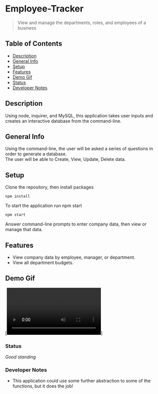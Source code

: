 # Employee-Tracker
> View and manage the departments, roles, and employees of a business 

## Table of Contents
* [Description](#Description)
* [General Info](#General-Info)
* [Setup](#Setup)
* [Features](#Features)
* [Demo Gif](#Demo-Gif)
* [Status](#Status)
* [Developer Notes](#Developer-Notes)

## Description 
Using node, inquirer, and MySQL, this application takes user inputs and creates an interactive database from the command-line.

## General Info 
Using the command-line, the user will be asked a series of questions in order to generate a database.  
The user will be able to Create, View, Update, Delete data. 

## Setup
Clone the repository, then install packages
```
npm install
```
To start the application run npm start
```
npm start
```
  
Answer command-line prompts to enter company data, then view or manage that data.

## Features
* View company data by employee, manager, or department. 
* View all department budgets.

## Demo Gif
[![alt text](https://github.com/CrystaJeffcoat/Employee-Tracker/blob/master/assets/demo.webm)]

### Status
_Good standing_

### Developer Notes
- This application could use some further abstraction to some of the functions, but it does the job!

